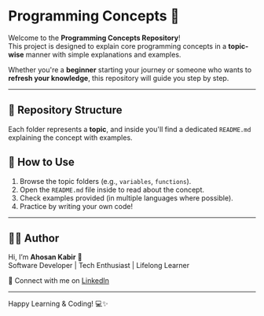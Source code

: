 # Programming Concepts 📘

Welcome to the **Programming Concepts Repository**!  
This project is designed to explain core programming concepts in a **topic-wise** manner with simple explanations and examples.  

Whether you're a **beginner** starting your journey or someone who wants to **refresh your knowledge**, this repository will guide you step by step.

---

## 📂 Repository Structure

Each folder represents a **topic**, and inside you'll find a dedicated `README.md` explaining the concept with examples.



## 🚀 How to Use

1. Browse the topic folders (e.g., `variables`, `functions`).  
2. Open the `README.md` file inside to read about the concept.  
3. Check examples provided (in multiple languages where possible).  
4. Practice by writing your own code!

---

## 👨‍💻 Author

Hi, I’m **Ahosan Kabir** 👋  
Software Developer | Tech Enthusiast | Lifelong Learner  

🔗 Connect with me on [LinkedIn](https://www.linkedin.com/in/ahosan-kabir-48a893213/)  

---


Happy Learning & Coding! 💻✨